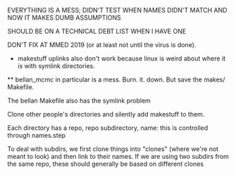 EVERYTHING IS A MESS; DIDN'T TEST WHEN NAMES DIDN'T MATCH AND NOW IT MAKES DUMB ASSUMPTIONS

SHOULD BE ON A TECHNICAL DEBT LIST WHEN I HAVE ONE

DON'T FIX AT MMED 2019 (or at least not until the virus is done).

* makestuff uplinks also don't work because linux is weird about where it _is_ with symlink directories.

** bellan_mcmc in particular is a mess. Burn. it. down. But save the makes/ Makefile.

The bellan Makefile also has the symlink problem



Clone other people's directories and silently add makestuff to them.

Each directory has a repo, repo subdirectory, name: this is controlled through names.step

To deal with subdirs, we first clone things into "clones" (where we're not meant to look) and then link to their names. If we are using two subdirs from the same repo, these should generally be based on different clones
